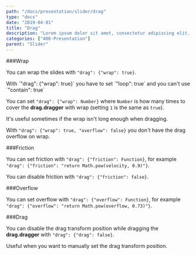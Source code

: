 ```yaml
---
path: "/docs/presentation/slider/drag"
type: "docs"
date: "2019-04-01"
title: "Drag"
description: "Lorem ipsum dolor sit amet, consectetur adipiscing elit. Nunc tempus laoreet leo sit amet iaculis."
categories: ["400-Presentation"]
parent: "Slider"
---
```


###Wrap

You can wrap the slides with `"drag": {"wrap": true}`.

<div class="alert">
  <div class="alert_content">
    With `"drag": {"wrap": true}` you have to set `"loop": true` and you can't use `"contain": true`
  </div>
</div>

<demo>
  <div class="demo_item" data-iframe="demos/docs/presentation/slider/wrap" data-name="wrap">
  </div>
</demo>

You can set `"drag": {"wrap": Number}` where `Number` is how many times to cover the **drag.dragger** with wrap (setting `1` is the same as `true`).

It's useful sometimes if the wrap isn't long enough when dragging.

<demo>
  <div class="demo_item" data-iframe="demos/docs/presentation/slider/wrap-number" data-name="number">
  </div>
</demo>

With `"drag": {"wrap": true, "overflow": false}` you don't have the drag overflow on wrap.

<demo>
  <div class="demo_item" data-iframe="demos/docs/presentation/slider/wrap-left" data-name="left">
  </div>
  <div class="demo_item" data-iframe="demos/docs/presentation/slider/wrap-right" data-name="right">
  </div>
</demo>

###Friction

You can set friction with `"drag": {"friction": Function}`, for example `"drag": {"friction": "return Math.pow(velocity, 0.9)"}`.

You can disable friction with `"drag": {"friction": false}`.

<demo>
  <div class="demo_item" data-iframe="demos/docs/presentation/slider/friction-false" data-name="false">
  </div>
</demo>

###Overflow

You can set overflow with `"drag": {"overflow": Function}`, for example `"drag": {"overflow": "return Math.pow(overflow, 0.73)"}`.

###Drag

You can disable the drag transform position while dragging the **drag.dragger** with `"drag": {"drag": false}`.

Useful when you want to manually set the drag transform position.

<demo>
  <div class="demo_item" data-iframe="demos/docs/presentation/slider/transform-false" data-name="false">
  </div>
</demo>
